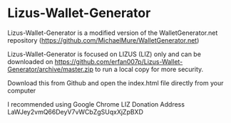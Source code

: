 # Lizus-Wallet-Generator
Lizus-Wallet-Generator is a modified version of the WalletGenerator.net repository (https://github.com/MichaelMure/WalletGenerator.net)

Lizus-Wallet-Generator is focused on LIZUS (LIZ) only and can be downloaded on https://github.com/erfan007p/Lizus-Wallet-Generator/archive/master.zip to run a local copy for more security.

Download this from Github and open the index.html file directly from your computer

I recommended using Google Chrome
LIZ Donation Address LaWJey2vmQ66DeyV7vWCbZgSUqxXjZpBXD